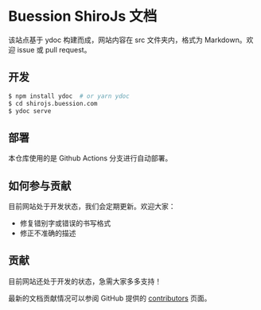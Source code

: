# Buession ShiroJs 文档

该站点基于 ydoc 构建而成，网站内容在 src 文件夹内，格式为 Markdown。欢迎 issue 或 pull request。

## 开发

```bash
$ npm install ydoc  # or yarn ydoc
$ cd shirojs.buession.com
$ ydoc serve
```

## 部署

本仓库使用的是 Github Actions 分支进行自动部署。

## 如何参与贡献

目前网站处于开发状态，我们会定期更新。欢迎大家：

- 修复错别字或错误的书写格式
- 修正不准确的描述

## 贡献

目前网站还处于开发的状态，急需大家多多支持！

最新的文档贡献情况可以参阅 GitHub 提供的 [contributors](https://github.com/buession/shirojs.buession.com/graphs/contributors) 页面。
